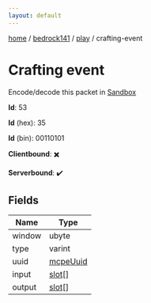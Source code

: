 ```yaml
---
layout: default
---
```


[home](/)  /  [bedrock141](/protocol/bedrock141)  /  [play](/protocol/bedrock141/play)  /  crafting-event

# Crafting event

Encode/decode this packet in [Sandbox](../../../sandbox/bedrock141#Play.CraftingEvent)

**Id**: 53

**Id** (hex): 35

**Id** (bin): 00110101

**Clientbound**: ✖️

**Serverbound**: ✔️

## Fields

Name | Type
---|---
window | ubyte
type | varint
uuid | [mcpeUuid](/protocol/bedrock141/types/mcpe-uuid)
input | [slot](/protocol/bedrock141/types/slot)[]
output | [slot](/protocol/bedrock141/types/slot)[]
